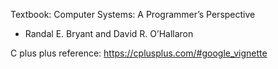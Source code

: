 Textbook: Computer Systems: A Programmer’s Perspective
- Randal E. Bryant and David R. O’Hallaron

C plus plus reference:
https://cplusplus.com/#google_vignette